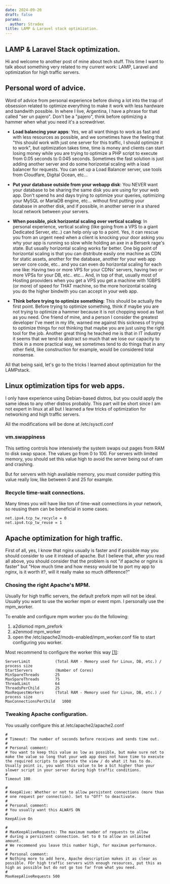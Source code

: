 ```yaml
---
date: 2024-09-20
draft: false
params:
  author: Stradex
title: LAMP & Laravel stack optimization.
---
```



## LAMP & Laravel Stack optimization.

Hi and welcome to another post of mine about tech stuff.
This time I want to talk about something very related to my current work: LAMP, Laravel and optimization for high traffic servers.

## Personal word of advice.

Word of advice from personal experience before diving a lot into the trap of obsession related to optimize everything to make it work with less hardware and bandwith possible.
In where I live, Argentina, I have a phrase for that called "ser un pajero". Don't be a "pajero", think before optimizing a hammer when what you need it's a screwdriver.

* **Load balancing your apps**: Yes, we all want things to work as fast and with less resources as possible, and we sometimes have the feeling that "this should work with just one server for this traffic, I should optimize it to work", but optimization takes time, time is money and clients can start losing money while you are trying to optimize a PHP script to execute from 0.05 seconds to 0.045 seconds. Sometimes the fast solution is just adding another server and do some horizontal scaling with a load balancer for requests. You can set up a Load Balancer server, use tools from Cloudfare, Digital Ocean, etc...

* **Put your database outside from your webapp disk**: You NEVER want your database to be sharing the same disk you are using for your web app. Don't spend hs and days trying to optimize your queries, optimizing your MySQL or MariaDB engine, etc... without first putting your database in another disk, and if possible, in another server in a shared local network between your servers. 

* **When possible, pick horizontal scaling over vertical scaling**: In personal experience, vertical scaling (like going from a VPS to a giant Dedicated Server, etc..) can help only up to a point. Yes, it can rescue you from an urgent need when a client is knocking your door asking you why your app is running so slow while holding an axe in a Berserk rage's state. But usually horizontal scaling works far better. One big point of horizontal scaling is that you can distribute easily one machine as CDN for static assets, another for the database, another for your web app server core code, etc.. and you can even do horizontal scaling for each one like: Having two or more VPS for your CDNs' servers, having two or more VPSs for your DB, etc.. etc... And, in top of that, usually most of Hosting prooviders when you get a VPS you get a machine with 1GBPS (or more) of speed for THAT machine, so the more horizontal scaling you do the higher bindwith you can accept in your web app.

* **Think before trying to optimize something**: This should be actually the first point. Before trying to optimize something, think if maybe you are not trying to optimize a hammer because it is not chopping wood as fast as you need. One friend of mine, and a person I consider the greatest developer I've meet in my life, warned me against this sickness of trying to optimize things for not thinking that maybe you are just using the right tool for the job. Another great thing he teached me is that in IT industry it seems that we tend to abstract so much that we lose our capacity to think in a more practical way, we sometimes tend to do things that in any other field, like construction for example, would be considered total nonsense.

All that being said, let's go to the tricks I learned about optimization for the LAMPstack.

## Linux optimization tips for web apps.

I only have experience using Debian-based distros, but you could apply the same ideas to any other distros probably.
This part will be short since I am not expert in linux at all but I learned a few tricks of optimization for networking and high traffic servers.

All the modifications will be done at /etc/sysctl.conf  

### vm.swappiness

This setting controls how intensively the system swaps out pages from RAM to disk swap space. The values go from 0 to 100.
For servers with limited memory, you should set this value high to avoid the server being out of ram and crashing.

But for servers with high available memory, you must consider putting this value really low, like between 0 and 25 for example.

### Recycle time-wait connections.

Many times you will have like ton of time-wait connections in your network, so reusing them can be beneficial in some cases.

```
net.ipv4.tcp_tw_recycle = 0
net.ipv4.tcp_tw_reuse = 1 
```

## Apache optimization for high traffic.

First of all, yes, I know that nginx usually is faster and if possible may you should consider to use it instead of apache. But I believe that, after you read all above, you should consider that the problem is not "if apache or nginx is faster" but "How much time and how messy would be to port my app to nginx, is it worth it?, will it really make so much difference?"

### Chosing the right Apache's MPM.

Usually for high traffic servers, the default prefork mpm will not be ideal. Usually you want to use the worker mpm or event mpm.
I personally use the mpm_worker.

To enable and configure mpm worker you do the following:

1. a2dismod mpm_prefork
2. a2enmod mpm_worker
3. open the /etc/apache2/mods-enabled/mpm_worker.conf file to start configuring you worker.

Most recommend to configure the worker this way [[1]](https://blog.emka.web.id/2022/09/how-to-calculate-perfect-apache-mpm.html):

```
ServerLimit           (Total RAM - Memory used for Linux, DB, etc.) / process size
StartServers          (Number of Cores)
MinSpareThreads       25
MaxSpareThreads       75
ThreadLimit           64
ThreadsPerChild       25
MaxRequestWorkers     (Total RAM - Memory used for Linux, DB, etc.) / process size
MaxConnectionsPerChild   1000
```

### Tweaking Apache configuration.

You usually configure this at /etc/apache2/apache2.conf

```
#
# Timeout: The number of seconds before receives and sends time out.
#
# Personal comment:
# You want to keep this value as low as possible, but make sure not to make the value so long that your web app does not have time to execute the required scripts to generate the view / do what it has to do. Usually point is, you want this value to be a bit higher than your slower script in your server during high traffic conditions.
#
Timeout 100

#
# KeepAlive: Whether or not to allow persistent connections (more than
# one request per connection). Set to "Off" to deactivate.
#
# Personal comment:
# You usually want this ALWAYS ON
#
KeepAlive On

#
# MaxKeepAliveRequests: The maximum number of requests to allow
# during a persistent connection. Set to 0 to allow an unlimited amount.
# We recommend you leave this number high, for maximum performance.
#
# Personal comment:
# Nothing more to add here, Apache description makes it as clear as possible. FOr high traffic servers with enough resources, put this as high as possible but do not go too far from what you need.
#
MaxKeepAliveRequests 500

```
